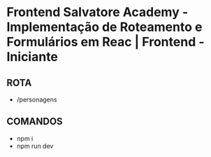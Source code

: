 # Frontend Salvatore Academy - Implementação de Roteamento e Formulários em Reac | Frontend - Iniciante

## ROTA
- /personagens

## COMANDOS

- npm i
- npm run dev